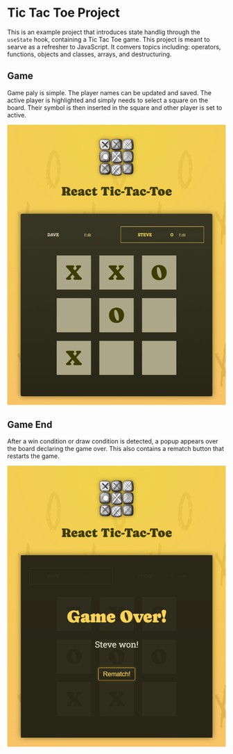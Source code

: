 # Tic Tac Toe Project

This is an example project that introduces state handlig through the `useState` hook, containing a Tic Tac Toe game. This project is meant to searve as a refresher to JavaScript. It comvers topics including: operators, functions, objects and classes, arrays, and destructuring.

## Game

Game paly is simple. The player names can be updated and saved. The active player is highlighted and simply needs to select a square on the board. Their symbol is then inserted in the square and other player is set to active. 

![Game Play](https://github.com/cgrundman/react-learning/blob/main/images/tictactoe_1.png)

## Game End

After a win condition or draw condition is detected, a popup appears over the board declaring the game over. This also contains a rematch button that restarts the game.

![Game End](https://github.com/cgrundman/react-learning/blob/main/images/tictactoe_2.png)
